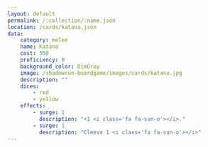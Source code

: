```yaml
---
layout: default
permalink: /:collection/:name.json
location: /cards/katana.json
data:
    category: melee
    name: Katana
    cost: 550
    proficiency: 0
    background_color: DimGray
    image: /shadowrun-boardgame/images/cards/katana.jpg
    description: ""
    dices:
        - red
        - yellow
    effects:
        - surge: 1
          description: "+1 <i class='fa fa-sun-o'></i>."
        - surge: 1
          description: "Cleeve 1 <i class='fa fa-sun-o'></i>"
---
```

